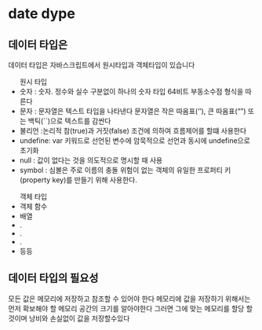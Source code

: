 # date dype

## 데이터 타입은
데이터 타입은 자바스크립트에서 원시타입과 객체타입이 있습니다

<ul>원시 타입
  <li>숫자 : 숫자. 정수와 실수 구분없이 하나의 숫자 타입
   64비트 부동소수점 형식을 따른다
  <li>문자 : 문자열은 텍스트 타입을 나타낸다 문자열은 작은 따옴표(‘’), 큰 따옴표(“”) 또는 백틱(``)으로 텍스트를 감싼다
  <li>불리언 :논리적 참(true)과 거짓(false) 조건에 의하여 흐름제어를 할떄 사용한다
  <li>undefine: var 키워드로 선언된 변수에 암묵적으로 선언과 동시에 undefine으로 초기화
  <li>null : 값이 없다는 것을 의도적으로 명시할 때 사용
  <li>symbol : 심볼은 주로 이름의 충돌 위험이 없는 객체의 유일한 프로퍼티 키(property key)를 만들기 위해 사용한다.
</ul>

<ul>객체 타입
  <li>객체
  <il>함수
  <li>배열
  <li>.
  <li>.
  <li>.
  <li>등등
</ul>

## 데이터 타입의 필요성
모든 값은 메모리에 저장하고 참조할 수 있어야 한다 메모리에 값을 저장하기 위해서는 먼저 확보해야 할 메모리 공간의 크기를 알아야한다 그러면 그에 맞는 메모리를 할당 할 것이며 낭비와 손실없이 값을 저장할수있다